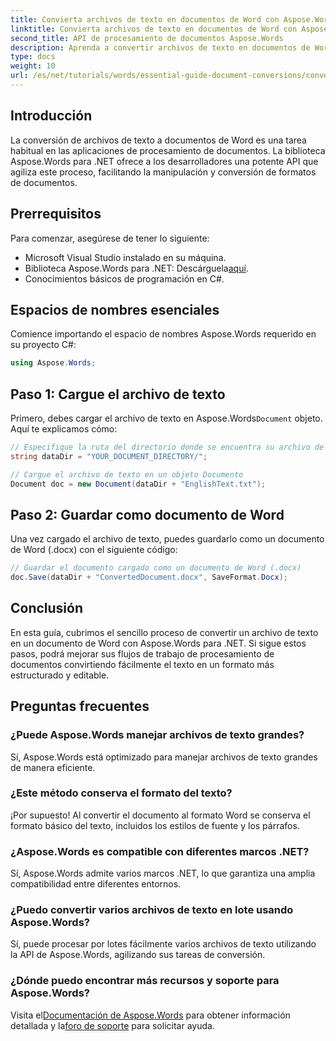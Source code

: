 ```yaml
---
title: Convierta archivos de texto en documentos de Word con Aspose.Words para .NET
linktitle: Convierta archivos de texto en documentos de Word con Aspose.Words para .NET
second_title: API de procesamiento de documentos Aspose.Words
description: Aprenda a convertir archivos de texto en documentos de Word de manera eficiente utilizando la biblioteca Aspose.Words para .NET. Esta guía paso a paso cubre los requisitos previos y ejemplos de código.
type: docs
weight: 10
url: /es/net/tutorials/words/essential-guide-document-conversions/convert-text-files-to-word-documents/
---
```

## Introducción

La conversión de archivos de texto a documentos de Word es una tarea habitual en las aplicaciones de procesamiento de documentos. La biblioteca Aspose.Words para .NET ofrece a los desarrolladores una potente API que agiliza este proceso, facilitando la manipulación y conversión de formatos de documentos.

## Prerrequisitos

Para comenzar, asegúrese de tener lo siguiente:
- Microsoft Visual Studio instalado en su máquina.
-  Biblioteca Aspose.Words para .NET: Descárguela[aquí](https://releases.aspose.com/words/net/).
- Conocimientos básicos de programación en C#.

## Espacios de nombres esenciales

Comience importando el espacio de nombres Aspose.Words requerido en su proyecto C#:

```csharp
using Aspose.Words;
```

## Paso 1: Cargue el archivo de texto

 Primero, debes cargar el archivo de texto en Aspose.Words`Document` objeto. Aquí te explicamos cómo:

```csharp
// Especifique la ruta del directorio donde se encuentra su archivo de texto
string dataDir = "YOUR_DOCUMENT_DIRECTORY/";

// Cargue el archivo de texto en un objeto Documento
Document doc = new Document(dataDir + "EnglishText.txt");
```

## Paso 2: Guardar como documento de Word

Una vez cargado el archivo de texto, puedes guardarlo como un documento de Word (.docx) con el siguiente código:

```csharp
// Guardar el documento cargado como un documento de Word (.docx)
doc.Save(dataDir + "ConvertedDocument.docx", SaveFormat.Docx);
```

## Conclusión

En esta guía, cubrimos el sencillo proceso de convertir un archivo de texto en un documento de Word con Aspose.Words para .NET. Si sigue estos pasos, podrá mejorar sus flujos de trabajo de procesamiento de documentos convirtiendo fácilmente el texto en un formato más estructurado y editable.

## Preguntas frecuentes

### ¿Puede Aspose.Words manejar archivos de texto grandes?
Sí, Aspose.Words está optimizado para manejar archivos de texto grandes de manera eficiente.

### ¿Este método conserva el formato del texto?
¡Por supuesto! Al convertir el documento al formato Word se conserva el formato básico del texto, incluidos los estilos de fuente y los párrafos.

### ¿Aspose.Words es compatible con diferentes marcos .NET?
Sí, Aspose.Words admite varios marcos .NET, lo que garantiza una amplia compatibilidad entre diferentes entornos.

### ¿Puedo convertir varios archivos de texto en lote usando Aspose.Words?
Sí, puede procesar por lotes fácilmente varios archivos de texto utilizando la API de Aspose.Words, agilizando sus tareas de conversión.

### ¿Dónde puedo encontrar más recursos y soporte para Aspose.Words?
 Visita el[Documentación de Aspose.Words](https://reference.aspose.com/words/net/) para obtener información detallada y la[foro de soporte](https://forum.aspose.com/c/words/8) para solicitar ayuda.